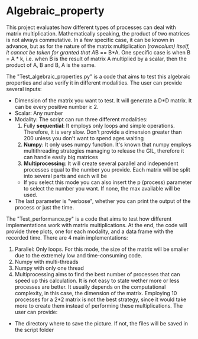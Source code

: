 # Algebraic_property
This project evaluates how different types of processes can deal with matrix multiplication.
Mathematically speaking, the product of two matrices is not always commutative. In a few specific case, it can be known in advance, but as for the nature of the matrix multiplication (row*colum) itself, it cannot be taken for granted that A*B == B*A.
One specific case is when B = A * k, i.e. when B is the result of matrix A multiplied by a scalar, then the product of A, B and B, A is the same. 

The "Test_algebraic_properties.py" is a code that aims to test this algebraic properties and also verify it in different modalities. The user can provide several inputs:
* Dimension of the matrix you want to test. It will generate a D*D matrix. It can be every positive number ≥ 2. 
* Scalar: Any number
* Modality: The script can run three different modalities:
  1. Fully **sequential**: It employs only loops and simple operations. Therefore, it is very slow. Don't provide a dimension greater than 200 unless you don't want to spend ages waiting
  2. **Numpy**: It only uses numpy function. It's known that numpy employs multithreading strategies managing to release the GIL, therefore it can handle easily big matrices
  3. **Multiprocessing**: It will create several parallel and independent processes equal to the number you provide. Each matrix will be split into several parts and each will be
    * If you select this mode you can also insert the p (process) parameter to select the number you
      want. If none, the max available will be used. 
* The last parameter is "verbose", whether you can print the output of the process or just the time.


The "Test_performance.py" is a code that aims to test how different implementations work with matrix multiplications. At the end, the code will provide three plots, one for each modality, and a data frame with the recorded time. There are 4 main implementations: 
1. Parallel: Only loops. For this mode, the size of the matrix will be smaller due to the extremely low and time-consuming code.
2. Numpy with multi-threads
3. Numpy with only one thread
4. Multiprocessing aims to find the best number of processes that can speed up this calculation. It is not easy to state wether more or less processes are better. It usually depends on the computational complexity, in this case, the dimension of the matrix. Employing 10 processes for a 2*2 matrix is not the best strategy, since it would take more to create them instead of performing these multiplications. 
The user can provide:
* The directory where to save the picture. If not, the files will be saved in the script folder
